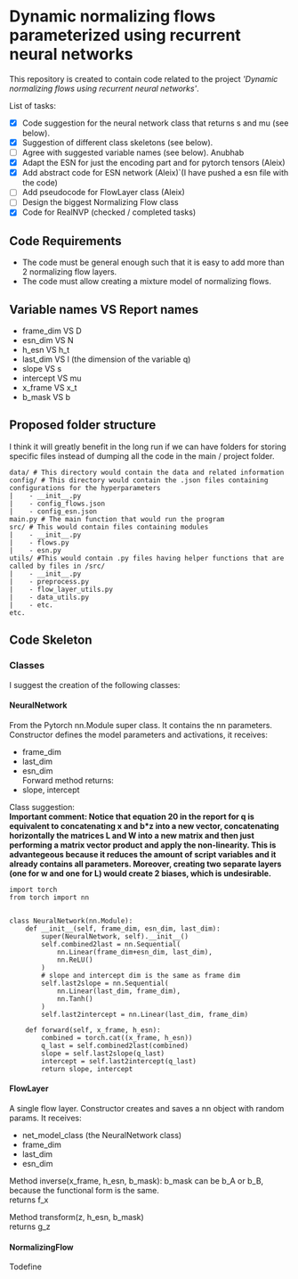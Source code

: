 # Dynamic normalizing flows parameterized using recurrent neural networks

This repository is created to contain code related to the project *'Dynamic normalizing flows using recurrent neural networks'*. 

List of tasks:
- [x] Code suggestion for the neural network class that returns s and mu (see below).
- [x] Suggestion of different class skeletons (see below).
- [ ] Agree with suggested variable names (see below). Anubhab
- [x] Adapt the ESN for just the encoding part and for pytorch tensors (Aleix)
- [x] Add abstract code for ESN network (Aleix)`(I have pushed a esn file with the code)
- [ ] Add pseudocode for FlowLayer class (Aleix)
- [ ] Design the biggest Normalizing Flow class
- [x] Code for RealNVP (checked / completed tasks)

## Code Requirements
- The code must be general enough such that it is easy to add more than 2 normalizing flow layers.
- The code must allow creating a mixture model of normalizing flows.

## Variable names VS Report names
- frame_dim VS D  
- esn_dim VS N  
- h_esn VS h_t  
- last_dim VS l  (the dimension of the variable q)  
- slope VS s  
- intercept VS mu
- x_frame VS x_t  
- b_mask VS b  

## Proposed folder structure
I think it will greatly benefit in the long run if we can have folders for storing specific files instead of dumping all the code in the main / project folder.
```
data/ # This directory would contain the data and related information
config/ # This directory would contain the .json files containing configurations for the hyperparameters
|    - __init__.py
|    - config_flows.json
|    - config_esn.json
main.py # The main function that would run the program
src/ # This would contain files containing modules
|    - __init__.py
|    - flows.py
|    - esn.py
utils/ #This would contain .py files having helper functions that are called by files in /src/
|    - __init__.py
|    - preprocess.py
|    - flow_layer_utils.py
|    - data_utils.py
|    - etc.
etc.
```
## Code Skeleton
### Classes
I suggest the creation of the following classes:
#### NeuralNetwork
From the Pytorch nn.Module super class. It contains the nn parameters.  
Constructor defines the model parameters and activations, it receives:  
- frame_dim     
- last_dim  
- esn_dim      
Forward method returns:  
- slope, intercept

Class suggestion:  
**Important comment: Notice that equation 20 in the report for q is equivalent to concatenating x and b*z into a new vector, concatenating horizontally the matrices L and W into a new matrix and then just performing a matrix vector product and apply the non-linearity. This is advantegeous because it reduces the amount of script variables and it already contains all parameters. Moreover, creating two separate layers (one for w and one for L) would create 2 biases, which is undesirable.**  
```
import torch  
from torch import nn


class NeuralNetwork(nn.Module):
    def __init__(self, frame_dim, esn_dim, last_dim):
        super(NeuralNetwork, self).__init__()
        self.combined2last = nn.Sequential(
            nn.Linear(frame_dim+esn_dim, last_dim),
            nn.ReLU()
        )        
        # slope and intercept dim is the same as frame dim
        self.last2slope = nn.Sequential(
            nn.Linear(last_dim, frame_dim),
            nn.Tanh()
        )
        self.last2intercept = nn.Linear(last_dim, frame_dim)
        
    def forward(self, x_frame, h_esn):
        combined = torch.cat((x_frame, h_esn))
        q_last = self.combined2last(combined)
        slope = self.last2slope(q_last)
        intercept = self.last2intercept(q_last)
        return slope, intercept
```

#### FlowLayer
A single flow layer.
Constructor creates and saves a nn object with random params. It receives:  
- net_model_class (the NeuralNetwork class)
- frame_dim     
- last_dim  
- esn_dim      

Method inverse(x_frame, h_esn, b_mask):
b_mask can be b_A or b_B, because the functional form is the same.  
returns f_x    

Method transform(z, h_esn, b_mask)    
returns g_z


#### NormalizingFlow
Todefine


